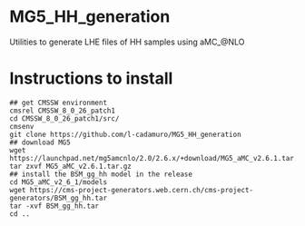 # MG5_HH_generation
Utilities to generate LHE files of HH samples using aMC_@NLO

# Instructions to install
```
## get CMSSW environment
cmsrel CMSSW_8_0_26_patch1
cd CMSSW_8_0_26_patch1/src/
cmsenv
git clone https://github.com/l-cadamuro/MG5_HH_generation
## download MG5
wget https://launchpad.net/mg5amcnlo/2.0/2.6.x/+download/MG5_aMC_v2.6.1.tar.gz
tar zxvf MG5_aMC_v2.6.1.tar.gz
## install the BSM_gg_hh model in the release
cd MG5_aMC_v2_6_1/models
wget https://cms-project-generators.web.cern.ch/cms-project-generators/BSM_gg_hh.tar
tar -xvf BSM_gg_hh.tar
cd ..
```
